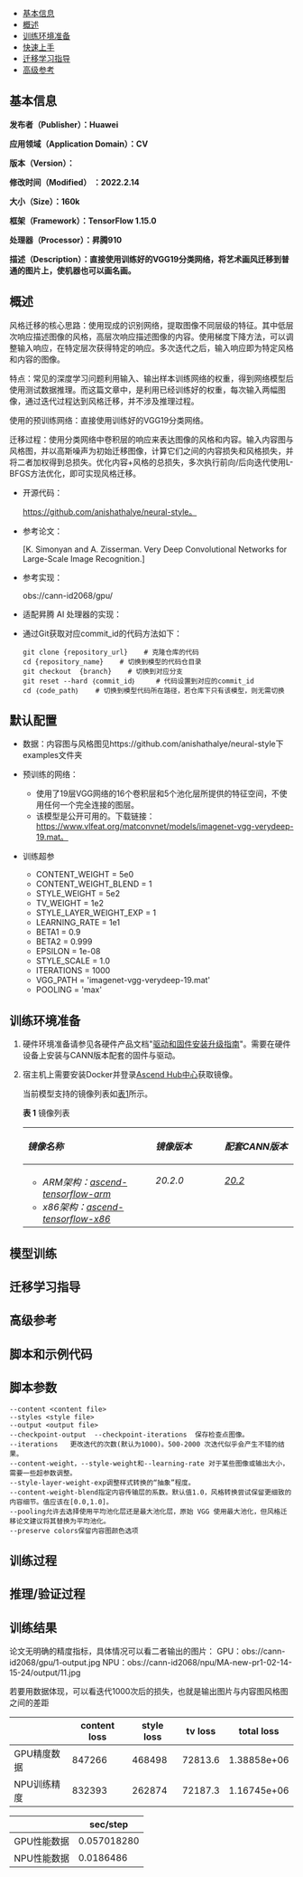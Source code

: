 -   [基本信息](#基本信息.md)
-   [概述](#概述.md)
-   [训练环境准备](#训练环境准备.md)
-   [快速上手](#快速上手.md)
-   [迁移学习指导](#迁移学习指导.md)
-   [高级参考](#高级参考.md)
<h2 id="基本信息.md">基本信息</h2>

**发布者（Publisher）：Huawei**

**应用领域（Application Domain）：CV**

**版本（Version）：**

**修改时间（Modified） ：2022.2.14**

**大小（Size）：160k**

**框架（Framework）：TensorFlow 1.15.0**

**处理器（Processor）：昇腾910**

**描述（Description）：直接使用训练好的VGG19分类网络，将艺术画风迁移到普通的图片上，使机器也可以画名画。** 

<h2 id="概述.md">概述</h2>

风格迁移的核心思路：使用现成的识别网络，提取图像不同层级的特征。其中低层次响应描述图像的风格，高层次响应描述图像的内容。使用梯度下降方法，可以调整输入响应，在特定层次获得特定的响应。多次迭代之后，输入响应即为特定风格和内容的图像。

特点：常见的深度学习问题利用输入、输出样本训练网络的权重，得到网络模型后使用测试数据推理。而这篇文章中，是利用已经训练好的权重，每次输入两幅图像，通过迭代过程达到风格迁移，并不涉及推理过程。

使用的预训练网络：直接使用训练好的VGG19分类网络。

迁移过程：使用分类网络中卷积层的响应来表达图像的风格和内容。输入内容图与风格图，并以高斯噪声为初始迁移图像，计算它们之间的内容损失和风格损失，并将二者加权得到总损失。优化内容+风格的总损失，多次执行前向/后向迭代使用L-BFGS方法优化，即可实现风格迁移。

- 开源代码：

    https://github.com/anishathalye/neural-style。

- 参考论文：

    [K. Simonyan and A. Zisserman. Very Deep Convolutional Networks for Large-Scale Image Recognition.]

- 参考实现：

    obs://cann-id2068/gpu/

- 适配昇腾 AI 处理器的实现：
  

- 通过Git获取对应commit\_id的代码方法如下：
  
    ```
    git clone {repository_url}    # 克隆仓库的代码
    cd {repository_name}    # 切换到模型的代码仓目录
    git checkout  {branch}    # 切换到对应分支
    git reset --hard ｛commit_id｝     # 代码设置到对应的commit_id
    cd ｛code_path｝    # 切换到模型代码所在路径，若仓库下只有该模型，则无需切换
    ```

## 默认配置<a name="section91661242121611"></a>

- 数据：内容图与风格图见https://github.com/anishathalye/neural-style下examples文件夹


- 预训练的网络：

  - 使用了19层VGG网络的16个卷积层和5个池化层所提供的特征空间，不使用任何一个完全连接的图层。
  - 该模型是公开可用的。下载链接：https://www.vlfeat.org/matconvnet/models/imagenet-vgg-verydeep-19.mat。

- 训练超参

    - CONTENT_WEIGHT = 5e0
    - CONTENT_WEIGHT_BLEND = 1
    - STYLE_WEIGHT = 5e2
    - TV_WEIGHT = 1e2
    - STYLE_LAYER_WEIGHT_EXP = 1
    - LEARNING_RATE = 1e1
    - BETA1 = 0.9
    - BETA2 = 0.999
    - EPSILON = 1e-08
    - STYLE_SCALE = 1.0
    - ITERATIONS = 1000
    - VGG_PATH = 'imagenet-vgg-verydeep-19.mat'
    - POOLING = 'max'
    

<h2 id="训练环境准备.md">训练环境准备</h2>

1.  硬件环境准备请参见各硬件产品文档"[驱动和固件安装升级指南]( https://support.huawei.com/enterprise/zh/category/ai-computing-platform-pid-1557196528909)"。需要在硬件设备上安装与CANN版本配套的固件与驱动。
2.  宿主机上需要安装Docker并登录[Ascend Hub中心](https://ascendhub.huawei.com/#/detail?name=ascend-tensorflow-arm)获取镜像。

    当前模型支持的镜像列表如[表1](#zh-cn_topic_0000001074498056_table1519011227314)所示。

    **表 1** 镜像列表

    <a name="zh-cn_topic_0000001074498056_table1519011227314"></a>
    <table><thead align="left"><tr id="zh-cn_topic_0000001074498056_row0190152218319"><th class="cellrowborder" valign="top" width="47.32%" id="mcps1.2.4.1.1"><p id="zh-cn_topic_0000001074498056_p1419132211315"><a name="zh-cn_topic_0000001074498056_p1419132211315"></a><a name="zh-cn_topic_0000001074498056_p1419132211315"></a><em id="i1522884921219"><a name="i1522884921219"></a><a name="i1522884921219"></a>镜像名称</em></p>
    </th>
    <th class="cellrowborder" valign="top" width="25.52%" id="mcps1.2.4.1.2"><p id="zh-cn_topic_0000001074498056_p75071327115313"><a name="zh-cn_topic_0000001074498056_p75071327115313"></a><a name="zh-cn_topic_0000001074498056_p75071327115313"></a><em id="i1522994919122"><a name="i1522994919122"></a><a name="i1522994919122"></a>镜像版本</em></p>
    </th>
    <th class="cellrowborder" valign="top" width="27.16%" id="mcps1.2.4.1.3"><p id="zh-cn_topic_0000001074498056_p1024411406234"><a name="zh-cn_topic_0000001074498056_p1024411406234"></a><a name="zh-cn_topic_0000001074498056_p1024411406234"></a><em id="i723012493123"><a name="i723012493123"></a><a name="i723012493123"></a>配套CANN版本</em></p>
    </th>
    </tr>
    </thead>
    <tbody><tr id="zh-cn_topic_0000001074498056_row71915221134"><td class="cellrowborder" valign="top" width="47.32%" headers="mcps1.2.4.1.1 "><a name="zh-cn_topic_0000001074498056_ul81691515131910"></a><a name="zh-cn_topic_0000001074498056_ul81691515131910"></a><ul id="zh-cn_topic_0000001074498056_ul81691515131910"><li><em id="i82326495129"><a name="i82326495129"></a><a name="i82326495129"></a>ARM架构：<a href="https://ascend.huawei.com/ascendhub/#/detail?name=ascend-tensorflow-arm" target="_blank" rel="noopener noreferrer">ascend-tensorflow-arm</a></em></li><li><em id="i18233184918125"><a name="i18233184918125"></a><a name="i18233184918125"></a>x86架构：<a href="https://ascend.huawei.com/ascendhub/#/detail?name=ascend-tensorflow-x86" target="_blank" rel="noopener noreferrer">ascend-tensorflow-x86</a></em></li></ul>
    </td>
    <td class="cellrowborder" valign="top" width="25.52%" headers="mcps1.2.4.1.2 "><p id="zh-cn_topic_0000001074498056_p1450714271532"><a name="zh-cn_topic_0000001074498056_p1450714271532"></a><a name="zh-cn_topic_0000001074498056_p1450714271532"></a><em id="i72359495125"><a name="i72359495125"></a><a name="i72359495125"></a>20.2.0</em></p>
    </td>
    <td class="cellrowborder" valign="top" width="27.16%" headers="mcps1.2.4.1.3 "><p id="zh-cn_topic_0000001074498056_p18244640152312"><a name="zh-cn_topic_0000001074498056_p18244640152312"></a><a name="zh-cn_topic_0000001074498056_p18244640152312"></a><em id="i162363492129"><a name="i162363492129"></a><a name="i162363492129"></a><a href="https://support.huawei.com/enterprise/zh/ascend-computing/cann-pid-251168373/software" target="_blank" rel="noopener noreferrer">20.2</a></em></p>
    </td>
    </tr>
    </tbody>
    </table>


## 模型训练<a name="section715881518135"></a>

        

<h2 id="迁移学习指导.md">迁移学习指导</h2>



<h2 id="高级参考.md">高级参考</h2>

## 脚本和示例代码<a name="section08421615141513"></a>



## 脚本参数<a name="section6669162441511"></a>

```
--content <content file> 
--styles <style file> 
--output <output file>
--checkpoint-output  --checkpoint-iterations  保存检查点图像。
--iterations   更改迭代的次数(默认为1000)。500-2000 次迭代似乎会产生不错的结果。
--content-weight，--style-weight和--learning-rate 对于某些图像或输出大小，需要一些超参数调整。
--style-layer-weight-exp调整样式转换的“抽象”程度。
--content-weight-blend指定内容传输层的系数。默认值1.0，风格转换尝试保留更细致的内容细节。值应该在[0.0,1.0]。
--pooling允许去选择使用平均池化层还是最大池化层，原始 VGG 使用最大池化，但风格迁移论文建议将其替换为平均池化。
--preserve colors保留内容图颜色选项
```


## 训练过程<a name="section1589455252218"></a>


## 推理/验证过程<a name="section1465595372416"></a>

## 训练结果

论文无明确的精度指标，具体情况可以看二者输出的图片：
GPU：obs://cann-id2068/gpu/1-output.jpg
NPU：obs://cann-id2068/npu/MA-new-pr1-02-14-15-24/output/11.jpg

若要用数据体现，可以看迭代1000次后的损失，也就是输出图片与内容图风格图之间的差距

|                     | content loss | style loss | tv loss | total loss |
| ------------------- | ---------- | ----- | ------ | ----- |
| GPU精度数据         | 847266     | 468498 | 72813.6  | 1.38858e+06 |
| NPU训练精度         | 832393      | 262874 | 72187.3  | 1.16745e+06 |

|                     | sec/step | 
| ------------------- | ---------- | 
| GPU性能数据         | 0.057018280  |     
| NPU性能数据         | 0.0186486  |       




